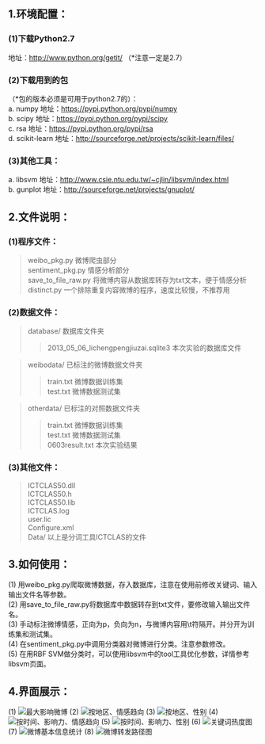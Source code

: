1.环境配置：
---------------------------
### (1)下载Python2.7
地址：http://www.python.org/getit/ （*注意一定是2.7）
### (2)下载用到的包
（*包的版本必须是可用于python2.7的）：<br />
a. numpy 地址：https://pypi.python.org/pypi/numpy<br />
b. scipy 地址：https://pypi.python.org/pypi/scipy<br />
c. rsa 地址：https://pypi.python.org/pypi/rsa<br />
d. scikit-learn 地址：http://sourceforge.net/projects/scikit-learn/files/<br />
### (3)其他工具：
a. libsvm 地址：http://www.csie.ntu.edu.tw/~cjlin/libsvm/index.html<br />
b. gunplot 地址：http://sourceforge.net/projects/gnuplot/

2.文件说明：
-----------------------------------------
### (1)程序文件：

> weibo_pkg.py    微博爬虫部分<br />
> sentiment_pkg.py    情感分析部分<br />
> save_to_file_raw.py    将微博内容从数据库转存为txt文本，便于情感分析<br />
> distinct.py    一个排除重复内容微博的程序，速度比较慢，不推荐用

### (2)数据文件：
> database/    数据库文件夹<br />
> > 2013_05_06_lichengpengjiuzai.sqlite3    本次实验的数据库文件

> weibodata/    已标注的微博数据文件夹<br />
> > train.txt    微博数据训练集<br />
> > test.txt    微博数据测试集

> otherdata/    已标注的对照数据文件夹<br />
> > train.txt    微博数据训练集<br />
> > test.txt    微博数据测试集<br />
> > 0603result.txt    本次实验结果

### (3)其他文件：
> ICTCLAS50.dll<br />
> ICTCLAS50.h<br />
> ICTCLAS50.lib<br />
> ICTCLAS.log<br />
> user.lic<br />
> Configure.xml<br />
> Data/    以上是分词工具ICTCLAS的文件


3.如何使用：
------------------------------------------
(1) 用weibo_pkg.py爬取微博数据，存入数据库，注意在使用前修改关键词、输入输出文件名等参数。<br />
(2) 用save_to_file_raw.py将数据库中数据转存到txt文件，要修改输入输出文件名。<br />
(3) 手动标注微博情感，正向为p，负向为n，与微博内容用\t符隔开。并分开为训练集和测试集。<br />
(4) 在sentiment_pkg.py中调用分类器对微博进行分类。注意参数修改。<br />
(5) 在用RBF SVM做分类时，可以使用libsvm中的tool工具优化参数，详情参考libsvm页面。<br />


4.界面展示：
------------------------------------------
(1) ![最大影响微博](https://github.com/ffgg1452/weibo/edit/master/example_img/1.png)
(2) ![按地区、情感趋向](https://github.com/ffgg1452/weibo/edit/master/example_img/2.png)
(3) ![按地区、性别](https://github.com/ffgg1452/weibo/edit/master/example_img/3.png)
(4) ![按时间、影响力、情感趋向](https://github.com/ffgg1452/weibo/edit/master/example_img/4.png)
(5) ![按时间、影响力、性别](https://github.com/ffgg1452/weibo/edit/master/example_img/5.png)
(6) ![关键词热度图](https://github.com/ffgg1452/weibo/edit/master/example_img/6.png)
(7) ![微博基本信息统计](https://github.com/ffgg1452/weibo/edit/master/example_img/7.png)
(8) ![微博转发路径图](https://github.com/ffgg1452/weibo/edit/master/example_img/9.png)